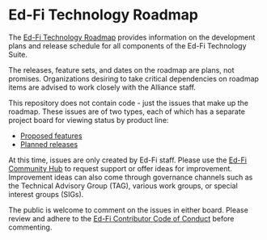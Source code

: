 # Ed-Fi Technology Roadmap

The [Ed-Fi Technology Roadmap](https://docs.ed-fi.org/reference/roadmap/)
provides information on the development plans and release schedule for all
components of the Ed-Fi Technology Suite.

The releases, feature sets, and dates on the roadmap are plans, not promises.
Organizations desiring to take critical dependencies on roadmap items are
advised to work closely with the Alliance staff.

This repository does not contain code - just the issues that make up the
roadmap. These issues are of two types, each of which has a separate project
board for viewing status by product line:

* [Proposed features](https://github.com/orgs/Ed-Fi-Alliance-OSS/projects/2)
* [Planned releases](https://github.com/orgs/Ed-Fi-Alliance-OSS/projects/1)

At this time, issues are only created by Ed-Fi staff. Please use the [Ed-Fi
Community Hub](https://community.ed-fi.org) to request support or offer ideas
for improvement. Improvement ideas can also come through governance channels
such as the Technical Advisory Group (TAG), various work groups, or special
interest groups (SIGs).

The public is welcome to comment on the issues in either board. Please review
and adhere to the [Ed-Fi Contributor Code of Conduct](./CODE_OF_CONDUCT.md)
before commenting.
